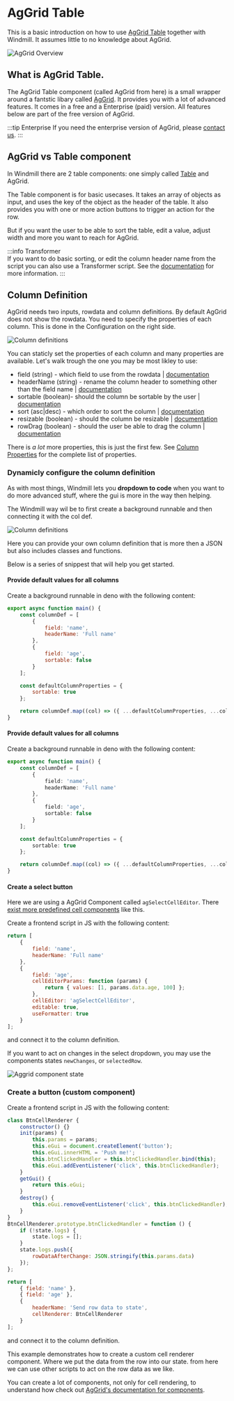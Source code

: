 # AgGrid Table

This is a basic introduction on how to use [AgGrid Table](https://www.ag-grid.com/) together with Windmill.
It assumes little to no knowledge about AgGrid.

![AgGrid Overview](../../../../static/img/guide/aggrid_overview.png)

## What is AgGrid Table.

The AgGrid Table component (called AgGrid from here) is a small wrapper around a fantstic libary called [AgGrid](https://www.ag-grid.com/).
It provides you with a lot of advanced features. It comes in a free and a Enterprise (paid) version.
All features below are part of the free version of AgGrid.

:::tip Enterprise
If you need the enterprise version of AgGrid, please [contact us](../../6_getting_help/index.md).
:::

## AgGrid vs Table component

In Windmill there are 2 table components: one simply called [Table](../../../apps/4_app_configuration-settings/1_app_component_library.md#table) and AgGrid.

The Table component is for basic usecases. It takes an array of objects as input, and uses the key of the object as the header of the table. It also provides you with one or more action buttons to trigger an action for the row.

But if you want the user to be able to sort the table, edit a value, adjust width and more you want to reach for AgGrid.

:::info Transformer  
 If you want to do basic sorting, or edit the column header name from the script you can also use a Transformer script.
See the [documentation](../../../apps/app_configuration-settings/app_runnable_triggers#transformer) for more information.
:::

## Column Definition

AgGrid needs two inputs, rowdata and column definitions.
By default AgGrid does not show the rowdata. You need to specify the properties of each column.
This is done in the Configuration on the right side.

![Column definitions](./../../../../static/img/guide/aggrid-column-definition-menu.png)

You can staticly set the properties of each column and many properties are available.
Let's walk trough the one you may be most likley to use:

- field (string) - which field to use from the rowdata | [documentation](https://www.ag-grid.com/javascript-data-grid/column-properties/#reference-columns-field)
- headerName (string) - rename the column header to something other than the field name | [documentation](https://www.ag-grid.com/javascript-data-grid/column-properties/#reference-header-headerName)
- sortable (boolean)- should the column be sortable by the user | [documentation](https://www.ag-grid.com/javascript-data-grid/column-properties/#reference-sort-sortable)
- sort (asc|desc) - which order to sort the column | [documentation](https://www.ag-grid.com/javascript-data-grid/column-properties/#reference-sort-sort)
- resizable (boolean) - should the column be resizable | [documentation](https://www.ag-grid.com/javascript-data-grid/column-properties/#reference-width-resizable)
- rowDrag (boolean) - should the user be able to drag the column | [documentation](https://www.ag-grid.com/javascript-data-grid/column-properties/#reference-row%20dragging-rowDrag)

There is _a lot_ more properties, this is just the first few.
See [Column Properties](https://www.ag-grid.com/javascript-data-grid/column-properties/) for the complete list of properties.

### Dynamicly configure the column definition

As with most things, Windmill lets you **dropdown to code** when you want to do more advanced stuff, where the gui is more in the way then helping.

The Windmill way wil be to first create a background runnable and then connecting it with the col def.

![Column definitions](./../../../../static/img/guide/coldef-connect.png)

Here you can provide your own column definition that is more then a JSON but also includes classes and functions.

Below is a series of snippest that will help you get started.

#### Provide default values for all columns

Create a background runnable in deno with the following content:

```js
export async function main() {
	const columnDef = [
		{
			field: 'name',
			headerName: 'Full name'
		},
		{
			field: 'age',
			sortable: false
		}
	];

	const defaultColumnProperties = {
		sortable: true
	};

	return columnDef.map((col) => ({ ...defaultColumnProperties, ...col }));
}
```

#### Provide default values for all columns

Create a background runnable in deno with the following content:

```ts
export async function main() {
	const columnDef = [
		{
			field: 'name',
			headerName: 'Full name'
		},
		{
			field: 'age',
			sortable: false
		}
	];

	const defaultColumnProperties = {
		sortable: true
	};

	return columnDef.map((col) => ({ ...defaultColumnProperties, ...col }));
}
```

#### Create a select button

Here we are using a AgGrid Component called `agSelectCellEditor`. There [exist more predefined cell components](https://www.ag-grid.com/javascript-data-grid/provided-cell-editors/#select-cell-editor) like this.

Create a frontend script in JS with the following content:

```js
return [
	{
		field: 'name',
		headerName: 'Full name'
	},
	{
		field: 'age',
		cellEditorParams: function (params) {
			return { values: [1, params.data.age, 100] };
		},
		cellEditor: 'agSelectCellEditor',
		editable: true,
		useFormatter: true
	}
];
```

and connect it to the column definition.

If you want to act on changes in the select dropdown, you may use the components states `newChanges`, or `selectedRow`.

![Aggrid component state](./../../../../static/img/guide/aggrid-state.png)

### Create a button (custom component)

Create a frontend script in JS with the following content:

```js
class BtnCellRenderer {
	constructor() {}
	init(params) {
		this.params = params;
		this.eGui = document.createElement('button');
		this.eGui.innerHTML = 'Push me!';
		this.btnClickedHandler = this.btnClickedHandler.bind(this);
		this.eGui.addEventListener('click', this.btnClickedHandler);
	}
	getGui() {
		return this.eGui;
	}
	destroy() {
		this.eGui.removeEventListener('click', this.btnClickedHandler);
	}
}
BtnCellRenderer.prototype.btnClickedHandler = function () {
	if (!state.logs) {
		state.logs = [];
	}
	state.logs.push({
		rowDataAfterChange: JSON.stringify(this.params.data)
	});
};

return [
	{ field: 'name' },
	{ field: 'age' },
	{
		headerName: 'Send row data to state',
		cellRenderer: BtnCellRenderer
	}
];
```

and connect it to the column definition.

This example demonstrates how to create a custom cell renderer component. Where we put the data from the row into
our state. from here we can use other scripts to act on the row data as we like.

You can create a lot of components, not only for cell rendering, to understand how check out [AgGrid's documentation for components](https://www.ag-grid.com/javascript-data-grid/components/).
